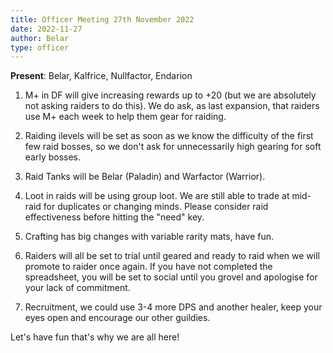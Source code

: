 ```yaml
---
title: Officer Meeting 27th November 2022
date: 2022-11-27
author: Belar
type: officer
---
```


**Present**: Belar, Kalfrice, Nullfactor, Endarion

1. M+ in DF will give increasing rewards up to +20 (but we are absolutely not asking raiders to do this). We do ask, as last expansion, that raiders use M+ each week to help them gear for raiding.

2. Raiding ilevels will be set as soon as we know the difficulty of the first few raid bosses, so we don't ask for unnecessarily high gearing for soft early bosses.

3. Raid Tanks will be Belar (Paladin) and Warfactor (Warrior).

4. Loot in raids will be using group loot. We are still able to trade at mid-raid for duplicates or changing minds. Please consider raid effectiveness before hitting the "need" key.

5. Crafting has big changes with variable rarity mats, have fun.

6. Raiders will all be set to trial until geared and ready to raid when we will promote to raider once again. If you have not completed the spreadsheet, you will be set to social until you grovel and apologise for your lack of commitment. 

7. Recruitment, we could use 3-4 more DPS and another healer, keep your eyes open and encourage our other guildies.

Let's have fun that's why we are all here!
